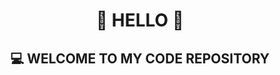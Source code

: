 <div>
  <h1 align="center">🚀 HELLO 🚀</h1>
  <h2 align="center"> 💻 WELCOME TO MY CODE REPOSITORY </h2>
</div>
